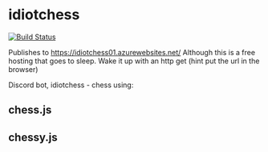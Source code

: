 # idiotchess

[![Build Status](https://matthewcocks.visualstudio.com/AWCards/_apis/build/status/PunkUnicorn.idiotchess?branchName=master)](https://matthewcocks.visualstudio.com/AWCards/_build/latest?definitionId=4&branchName=master)

Publishes to https://idiotchess01.azurewebsites.net/
Although this is a free hosting that goes to sleep. Wake it  up with an http get (hint put the url in the browser)

Discord bot, idiotchess - chess using: 

## chess.js
## chessy.js

